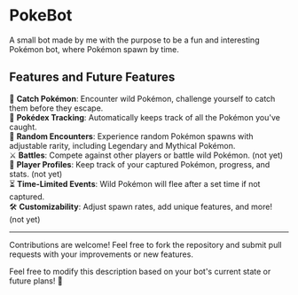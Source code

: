 # PokeBot

A small bot made by me with the purpose to be a fun and interesting Pokémon bot, where Pokémon spawn by time.

## Features and Future Features

🐾 **Catch Pokémon**: Encounter wild Pokémon, challenge yourself to catch them before they escape.  
📖 **Pokédex Tracking**: Automatically keeps track of all the Pokémon you've caught.  
🎲 **Random Encounters**: Experience random Pokémon spawns with adjustable rarity, including Legendary and Mythical Pokémon.  
⚔️ **Battles**: Compete against other players or battle wild Pokémon. (not yet)  
🧭 **Player Profiles**: Keep track of your captured Pokémon, progress, and stats. (not yet)  
⏳ **Time-Limited Events**: Wild Pokémon will flee after a set time if not captured.  
🛠️ **Customizability**: Adjust spawn rates, add unique features, and more! (not yet)  

---

Contributions are welcome! Feel free to fork the repository and submit pull requests with your improvements or new features.

Feel free to modify this description based on your bot's current state or future plans! 🚀

